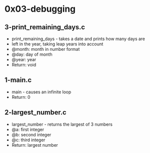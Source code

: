 # 0x03-debugging
## 3-print_remaining_days.c
* print_remaining_days - takes a date and prints how many days are
* left in the year, taking leap years into account
* @month: month in number format
* @day: day of month
* @year: year
* Return: void
## 1-main.c
* main - causes an infinite loop
* Return: 0
## 2-largest_number.c
* largest_number - returns the largest of 3 numbers
* @a: first integer
* @b: second integer
* @c: third integer
* Return: largest number
